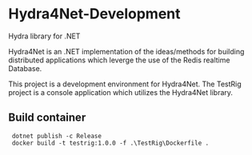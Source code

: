 # Hydra4Net-Development

Hydra library for .NET

Hydra4Net is an .NET implementation of the ideas/methods for building distributed applications which leverge the use of the Redis realtime Database.

This project is a development environment for Hydra4Net. The TestRig project is a console application which utilizes the Hydra4Net library.


## Build container

```shell
 dotnet publish -c Release
 docker build -t testrig:1.0.0 -f .\TestRig\Dockerfile .
```


